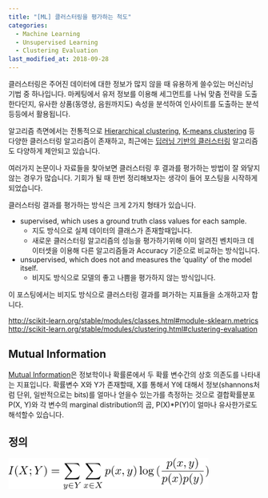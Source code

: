 ```yaml
---
title: "[ML] 클러스터링을 평가하는 척도"
categories: 
  - Machine Learning
  - Unsupervised Learning
  - Clustering Evaluation
last_modified_at: 2018-09-28
---
```


클러스터링은 주어진 데이터에 대한 정보가 많지 않을 때 유용하게 쓸수있는 머신러닝 기법 중 하나입니다. 마케팅에서 유저 정보를 이용해 세그먼트를 나눠 맞춤 전략을 도출한다던지, 유사한 상품(동영상, 음원까지도) 속성을 분석하여 인사이트를 도출하는 분석 등등에서 활용됩니다. 

알고리즘 측면에서는 전통적으로 [Hierarchical clustering](https://en.wikipedia.org/wiki/Hierarchical_clustering), [K-means clustering](https://en.wikipedia.org/wiki/K-means_clustering) 등 다양한 클러스터링 알고리즘이 존재하고, 최근에는 [딥러닝 기반의 클러스터링](https://arxiv.org/abs/1801.07648) 알고리즘도 다양하게 제안되고 있습니다. 

여러가지 논문이나 자료들을 찾아보면 클러스터링 후 결과를 평가하는 방법이 잘 와닿지 않는 경우가 많습니다. 기회가 될 때 한번 정리해보자는 생각이 들어 포스팅을 시작하게 되었습니다.

클러스터링 결과를 평가하는 방식은 크게 2가지 형태가 있습니다.
* supervised, which uses a ground truth class values for each sample.
  * 지도 방식으로 실제 데이터의 클래스가 존재할때입니다. 
  * 새로운 클러스터링 알고리즘의 성능을 평가하기위해 이미 알려진 벤치마크 데이터셋을 이용해 다른 알고리즘들과 Accuracy 기준으로 비교하는 방식입니다. 
* unsupervised, which does not and measures the ‘quality’ of the model itself.
  * 비지도 방식으로 모델의 좋고 나쁨을 평가하지 않는 방식입니다.

이 포스팅에서는 비지도 방식으로 클러스터링 결과를 펴가하는 지표들을 소개하고자 합니다. 



http://scikit-learn.org/stable/modules/classes.html#module-sklearn.metrics
http://scikit-learn.org/stable/modules/clustering.html#clustering-evaluation

## Mutual Information 
[Mutual Information](https://en.wikipedia.org/wiki/Mutual_information)은 정보학이나 확률론에서 두 확률 변수간의 상호 의존도를 나타내는 지표입니다. 확률변수 X와 Y가 존재할때, X를 통해서 Y에 대해서 정보(shannons처럼 단위, 일반적으로는 bits)를 얼마나 얻을수 있는가를 측정하는 것으로 결합확률분포 P(X, Y)와 각 변수의 marginal distribution의 곱, P(X)*P(Y)이 얼마나 유사한가로도 해석할수 있습니다.

## 정의

<img src= "/assets/img/2018-09-28/MI_definition.png" width="400">

